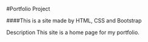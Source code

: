 #Portfolio Project

####This is a site made by HTML, CSS and Bootstrap



Description
This site is a home page for my portfolio.
